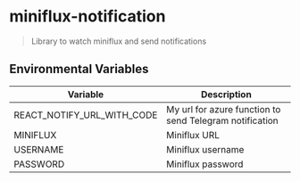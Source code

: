# miniflux-notification

> Library to watch miniflux and send notifications

## Environmental Variables

| Variable                   | Description                                             |
| -------------------------- | ------------------------------------------------------- |
| REACT_NOTIFY_URL_WITH_CODE | My url for azure function to send Telegram notification |
| MINIFLUX                   | Miniflux URL                                            |
| USERNAME                   | Miniflux username                                       |
| PASSWORD                   | Miniflux password                                       |
